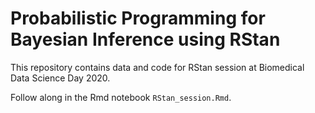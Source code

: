 # Probabilistic Programming for Bayesian Inference using RStan
This repository contains data and code for RStan session at Biomedical Data Science Day 2020.

Follow along in the Rmd notebook `RStan_session.Rmd`.